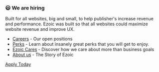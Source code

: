 ### 😃 We are hiring

Built for all websites, big and small, to help publisher's increase revenue and performance. Ezoic was built so that all websites could maximize website revenue and improve UX.

- [Careers](https://ezoic-inc.breezy.hr/?&department=Engineering#positions) - Our open positions
- [Perks](https://ezoic-inc.breezy.hr/?&department=Engineering#perks) - Learn about insanely great perks that you will get to enjoy.
- [Ezoic Cares](https://www.ezoic.com/ezoic-cares-csr/) - Discover how we care about more than business goals
- [About us](https://www.ezoic.com/about/) - The Story of Ezoic

[Apply Today](https://ezoic-inc.breezy.hr/?&department=Engineering#positions)
